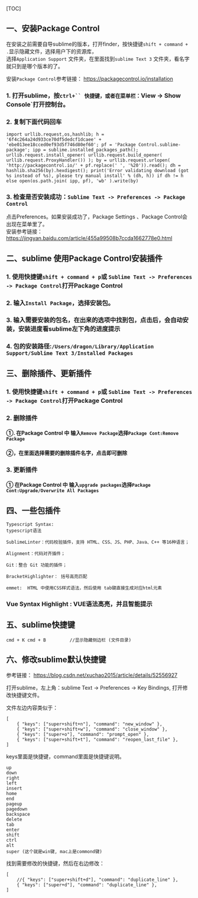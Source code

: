 [TOC]

## **一、安装Package Control**    

在安装之前需要自导sublime的版本，打开finder，按快捷键`shift + command + .`显示隐藏文件，选择用户下的资源库，    
选择`Application Support` 文件夹，在里面找到`sublime Text 3` 文件夹，看名字就只到是哪个版本的了。    

安装`Package Control`参考链接： https://packagecontrol.io/installation    

### 1. 打开sublime，按`ctrl+`` 快捷键，或者在菜单栏：`View -> Show Console`打开控制台。    

### 2. 复制下面代码回车    

```
import urllib.request,os,hashlib; h = '6f4c264a24d933ce70df5dedcf1dcaee' + 'ebe013ee18cced0ef93d5f746d80ef60'; pf = 'Package Control.sublime-package'; ipp = sublime.installed_packages_path(); urllib.request.install_opener( urllib.request.build_opener( urllib.request.ProxyHandler()) ); by = urllib.request.urlopen( 'http://packagecontrol.io/' + pf.replace(' ', '%20')).read(); dh = hashlib.sha256(by).hexdigest(); print('Error validating download (got %s instead of %s), please try manual install' % (dh, h)) if dh != h else open(os.path.join( ipp, pf), 'wb' ).write(by)
```

### 3. 检查是否安装成功：`Sublime Text -> Preferences -> Package Control`    

点击Preferences。如果安装成功了，Package Settings 、Package Control会出现在菜单里了。   
安装参考链接：https://jingyan.baidu.com/article/455a99508b7ccda1662778e0.html    

## **二、sublime 使用Package Control安装插件**

### 1. 使用快捷键`shift + command + p`或 `Sublime Text -> Preferences -> Package Control`打开Package Control     

### 2. 输入`Install Package`，选择安装包。  

### 3. 输入需要安装的包名，在出来的选项中找到包，点击后，会自动安装，安装进度看sublime左下角的进度提示   

### 4. 包的安装路径:`/Users/dragon/Library/Application Support/Sublime Text 3/Installed Packages`    

## **三、删除插件、更新插件**   

### 1. 使用快捷键`shift + command + p`或 `Sublime Text -> Preferences -> Package Control`打开Package Control   

### 2. 删除插件

#### ①. 在Package Control 中 输入`Remove Package`选择`Package Cont:Remove Package`    

#### ②，在里面选择需要的删除插件名字，点击即可删除

### 3. 更新插件 

#### ① 在Package Control 中 输入`upgrade packages`选择`Package Cont:Upgrade/Overwrite All Packages`    


## **四、一些包插件**   

```
Typescript Syntax: 
typescript语法  

SublimeLinter：代码校验插件，支持 HTML、CSS、JS、PHP、Java、C++ 等16种语言；

Alignment：代码对齐插件；

Git：整合 Git 功能的插件；

BracketHighlighter： 括号高亮匹配

emmet:  HTML 中使用CSS样式语法，然后使用 tab键直接生成对应html元素
```

### Vue Syntax Highlight : VUE语法高亮，并且智能提示



## 五、sublime快捷键



```
cmd + K cmd + B   		//显示隐藏侧边栏 (文件目录)
```



## 六、修改sublime默认快捷键

参考链接： https://blog.csdn.net/xuchao2015/article/details/52556927        

打开sublime，左上角：sublime Text -> Preferences -> Key Bindings, 打开修改快捷键文件。

文件左边内容类似于：

```
[
	{ "keys": ["super+shift+n"], "command": "new_window" },
	{ "keys": ["super+shift+w"], "command": "close_window" },
	{ "keys": ["super+o"], "command": "prompt_open" },
	{ "keys": ["super+shift+t"], "command": "reopen_last_file" },		
]
```

keys里面是快捷键，command里面是快捷键说明。

```
up
down
right
left
insert
home
end
pageup
pagedown
backspace
delete
tab
enter
shift
ctrl
alt
super (这个就是win键, mac上是commond键)
```

找到需要修改的快捷键，然后在右边修改：

```
[
	//{ "keys": ["super+shift+d"], "command": "duplicate_line" },
	{ "keys": ["super+d"], "command": "duplicate_line" },
]
```

